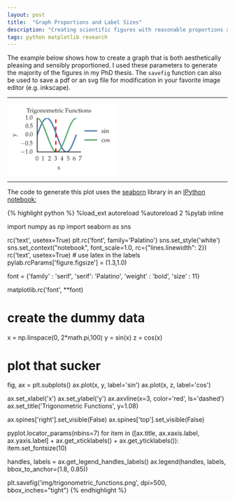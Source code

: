 ```yaml
---
layout: post
title:  "Graph Proportions and Label Sizes"
description: "Creating scientific figures with reasonable proportions and font sizes using IPython Notebook"
tags: python matplotlib research
---
```

<meta charset="utf-8"> 
<img itemprop="image" src="/img/layouts_upon_layouts_itemprop.png" style='display:none' width="200" height="130">

The example below shows how to create a graph that is both aesthetically
pleasing and sensibly proportioned. I used these parameters to generate the
majority of the figures in my PhD thesis.  The `savefig` function can also be
used to save a pdf or an svg file for modification in your favorite image
editor (e.g. inkscape).

<hr>
<img src="/img/trigonometric_functions.png" width="250" align="middle">
<hr>

 The code to generate this plot uses the <a
 href="http://stanford.edu/~mwaskom/software/seaborn/">seaborn</a> library in
 an <a href="http://ipython.org/notebook.html">IPython notebook:</a>


{% highlight python %}
%load_ext autoreload
%autoreload 2
%pylab inline

import numpy as np
import seaborn as sns

rc('text', usetex=True)
plt.rc('font', family='Palatino')
sns.set_style('white')
sns.set_context("notebook", font_scale=1.0, rc={"lines.linewidth": 2})
rc('text', usetex=True)    # use latex in the labels
pylab.rcParams['figure.figsize'] = (1.3,1.0)


font = {'family' : 'serif',
        'serif': 'Palatino',
        'weight' : 'bold',
        'size'   : 11}

matplotlib.rc('font', **font)

# create the dummy data
x = np.linspace(0, 2*math.pi,100)
y = sin(x)
z = cos(x)

# plot that sucker
fig, ax = plt.subplots()
ax.plot(x, y, label='sin')
ax.plot(x, z, label='cos')

ax.set_xlabel('x')
ax.set_ylabel('y')
ax.axvline(x=3, color='red', ls='dashed')
ax.set_title('Trigonometric Functions', y=1.08)

ax.spines['right'].set_visible(False)
ax.spines['top'].set_visible(False)

pyplot.locator_params(nbins=7)
for item in ([ax.title, ax.xaxis.label, ax.yaxis.label] +
         ax.get_xticklabels() + ax.get_yticklabels()):
    item.set_fontsize(10)

handles, labels = ax.get_legend_handles_labels()
ax.legend(handles, labels, bbox_to_anchor=(1.8, 0.85))

plt.savefig('img/trigonometric_functions.png', dpi=500, bbox_inches="tight")
{% endhighlight %}



